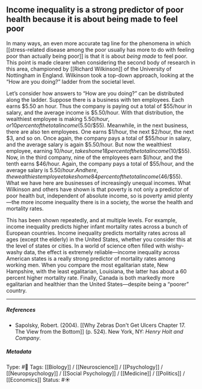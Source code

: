 ## Income inequality is a strong predictor of poor health because it is about being made to feel poor # 

In many ways, an even more accurate tag line for the phenomena in which [[stress-related disease among the poor usually has more to do with feeling poor than actually being poor]] is that it is about _being made_ to feel poor. This point is made clearer when considering the second body of research in this area, championed by [[Richard Wilkinson]] of the University of Nottingham in England. Wilkinson took a top-down approach, looking at the “How are you doing?” ladder from the societal level.

Let’s consider how answers to “How are you doing?” can be distributed along the ladder. Suppose there is a business with ten employees. Each earns $5.50 an hour. Thus the company is paying out a total of $55/hour in salary, and the average income is $5.50/hour. With that distribution, the wealthiest employee is making $5.50/hour, or 10 percent of the total income ($5.50/$55). Meanwhile, in the next business, there are also ten employees. One earns $1/hour, the next $2/hour, the next $3, and so on. Once again, the company pays a total of $55/hour in salary, and the average salary is again $5.50/hour. But now the wealthiest employee, earning $10/ hour, takes home 18 percent of the total income ($10/$55). Now, in the third company, nine of the employees earn $l/hour, and the tenth earns $46/hour. Again, the company pays a total of $55/hour, and the average salary is $5.50/hour. And here, the wealthiest employee takes home 84 percent of the total income ($46/$55). What we have here are businesses of increasingly unequal incomes. What Wilkinson and others have shown is that poverty is not only a predictor of poor health but, independent of absolute income, so is poverty amid plenty—the more income inequality there is in a society, the worse the health and mortality rates.

This has been shown repeatedly, and at multiple levels. For example, income inequality predicts higher infant mortality rates across a bunch of European countries. Income inequality predicts mortality rates across all ages (except the elderly) in the United States, whether you consider this at the level of states or cities. In a world of science often filled with wishy-washy data, the effect is extremely reliable—income inequality across American states is a really strong predictor of mortality rates among working men. When you compare the most egalitarian state, New Hampshire, with the least egalitarian, Louisiana, the latter has about a 60 percent higher mortality rate. Finally, Canada is both markedly more egalitarian and healthier than the United States—despite being a “poorer” country.

___

##### References

- Sapolsky, Robert. (2004). [[Why Zebras Don't Get Ulcers Chapter 17. The View from the Bottom]] (p. 524). New York, NY: _Henry Holt and Company_.

##### Metadata

Type: #🔴 
Tags: [[Biology]] / [[Neuroscience]] / [[Psychology]] / [[Neuropsychology]] / [[Social Psychology]] / [[Medicine]] / [[Politics]] / [[Economics]] 
Status: #☀️ 